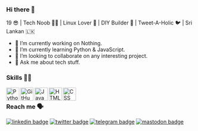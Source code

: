 ### Hi there 👋

19 😎 | Tech Noob 👨‍💻  | Linux Lover 🐧 | DIY Builder 🤖 | Tweet-A-Holic 🐦 | Sri Lankan 🇱🇰

- 🔭 I’m currently working on Nothing.
- 🌱 I’m currently learning Python & JavaScript.
- 👯 I’m looking to collaborate on any interesting project.
- 💬 Ask me about tech stuff.
<!--
- 🤔 I’m looking for help with ...
- 📫 How to reach me: ...
- 😄 Pronouns: ...
- ⚡ Fun fact: ...
-->
### Skills 👨‍💻

<img align="left" alt="Python" width="35px" src="https://cdn.jsdelivr.net/npm/simple-icons@3.2.0/icons/python.svg" />
<img align="left" alt="GitHub" width="35px" src="https://cdn.jsdelivr.net/npm/simple-icons@3.2.0/icons/github.svg" />
<img align="left" alt="JavaScript" width="35px" src="https://cdn.jsdelivr.net/npm/simple-icons@3.2.0/icons/javascript.svg" />
<img align="left" alt="HTML" width="35px" src="https://cdn.jsdelivr.net/npm/simple-icons@3.2.0/icons/html5.svg" />
<img align="left" alt="CSS" width="35px" src="https://cdn.jsdelivr.net/npm/simple-icons@3.2.0/icons/css3.svg" />

<br>

### Reach me 🗣
[![linkedin badge](https://img.shields.io/badge/@NeranjanaPrasad-30302f?style=flat&logo=linkedin)](https://www.linkedin.com/in/neranjanaprasad/)
[![twitter badge](https://img.shields.io/badge/@NandiyaLive-30302f?style=flat&logo=twitter)](https://twitter.com/NandiyaLive)
[![telegram badge](https://img.shields.io/badge/@NandiyaLive-30302f?style=flat&logo=telegram)](https://t.me/NandiyaLive)
[![mastodon badge](https://img.shields.io/badge/@NandiyaLive-30302f?style=flat&logo=mastodon)](https://mastodon.social/@NandiyaLive)
